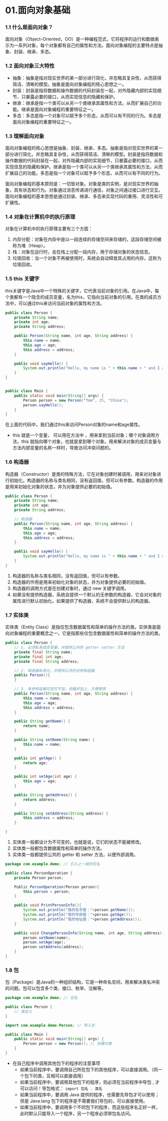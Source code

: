 # 01.面向对象基础

### 1.1 什么是面向对象？

面向对象（Object-Oriented，OO）是一种编程范式，它将程序的运行和数据表示为一系列对象，每个对象都有自己的属性和方法。面向对象编程的主要特点是抽象、封装、继承、多态。


### 1.2 面向对象三大特性

- 抽象：抽象是指对现实世界的某一部分进行简化，并忽略其复杂性，从而获得简洁、清晰的模型。抽象是面向对象编程的核心思想之一。
- 封装：封装是指将数据和操作数据的代码封装在一起，对外隐藏内部的实现细节，只暴露必要的接口，从而实现信息的隐藏和保护。
- 继承：继承是指一个类可以从另一个类继承其属性和方法，从而扩展自己的功能。继承是面向对象编程的重要特征之一。
- 多态：多态是指一个对象可以赋予多个形态，从而可以有不同的行为。多态是面向对象编程的重要特征之一。

### 1.3 理解面向对象

面向对象编程的核心思想是抽象、封装、继承、多态。抽象是指对现实世界的某一部分进行简化，并忽略其复杂性，从而获得简洁、清晰的模型。封装是指将数据和操作数据的代码封装在一起，对外隐藏内部的实现细节，只暴露必要的接口，从而实现信息的隐藏和保护。继承是指一个类可以从另一个类继承其属性和方法，从而扩展自己的功能。多态是指一个对象可以赋予多个形态，从而可以有不同的行为。

面向对象编程的基本原则是：一切皆对象。对象是类的实例，是对现实世界的抽象，具有状态和行为。对象通过消息传递进行通信，对象之间通过接口进行交互。面向对象编程的基本思想是通过封装、继承、多态来实现代码的重用、灵活性和可扩展性。

### 1.4 对象在计算机中的执行原理

对象在计算机中的执行原理主要有三个方面：

1. 内存分配：对象在内存中是以一段连续的存储空间来存储的，这段存储空间被称为堆（Heap）。
2. 栈：对象在运行时，会在栈上分配一段内存，用于存储对象的状态信息。
3. 垃圾回收：当一个对象不再被使用时，系统会自动释放其占用的内存，这称为垃圾回收。

### 1.5 this 关键字

this关键字是Java中一个特殊的关键字，它代表当前对象的引用。在Java中，每个类都有一个隐含的成员变量，名为this，它指向当前对象的引用。在类的成员方法中，可以通过this来访问当前对象的属性和方法。

```java
public class Person {
    private String name;
    private int age;
    private String address;

    public Person(String name, int age, String address) {
        this.name = name;
        this.age = age;
        this.address = address;
    }

    public void sayHello() {
        System.out.println("Hello, my name is " + this.name + " and I am " + this.age + " years old.");
    }
}


public class Main {
    public static void main(String[] args) {
        Person person = new Person("Tom", 25, "China");
        person.sayHello();
    }
}
```

在上面的代码中，我们通过this来访问Person对象的name和age属性。

- this 就是一个变量， 可以用在方法中 ，用来拿到当前对象；哪个对象调用方法，this 就指向哪个对象，也就是拿到哪个对象。用来解决对象的成员变量与方法内部变量的名称一样时，导致访问冲突问题的。

### 1.6 构造器

构造器（Constructor）是类的特殊方法，它在对象创建时被调用，用来对对象进行初始化。构造器的名称与类名相同，没有返回值，但可以有参数。构造器的作用是用来初始化对象的状态，并为对象提供必要的初始值。

```java
public class Person {
    private String name;
    private int age;
    private String address;

    // 构造器
    public Person(String name, int age, String address) {
        this.name = name;
        this.age = age;
        this.address = address;
    }

    public void sayHello() {
        System.out.println("Hello, my name is " + this.name + " and I am " + this.age + " years old.");
    }
}
```

1. 构造器的名称与类名相同，没有返回值，但可以有参数。
2. 构造器的作用是用来初始化对象的状态，并为对象提供必要的初始值。
3. 构造器的调用方式是在创建对象时，通过 new 关键字调用。
4. 如果没有提供构造器，系统会提供一个默认的无参数的构造器，它会对对象的属性进行默认初始化。如果提供了构造器，系统不会提供默认的构造器。

### 1.7 实体类

实体类（Entity Class）是指仅包含数据属性和简单的操作方法的类。实体类是面向对象编程的重要概念之一，它是指那些仅包含数据属性和简单的操作方法的类。

```java
public class Person {
    // 1. 必须私有成员变量，并提供公共的 getter setter 方法
    private final String name;
    private final int age;
    private final String address;

    // 2. 构造器私有化，并提供公共的无参构造器
    public Person(){
    }

    // 3. 有参构造器可加可不加，但最好加上，方便使用
    public Person(String name, int age, String address) {
        this.name = name;
        this.age = age;
        this.address = address;
    }

    public String getName() {
        return name;
    }

    public String setName(String name) {
        this.name = name;
    }

    public int getAge() {
        return age;
    }

    public int setAge(int age) {
        this.age = age;
    }

    public String getAddress() {
        return address;
    }

    public String setAddress(String address) {
        this.address = address;
    }

}
```
1. 实体类一般都设计为不可变的，也就是说，它们的状态不能被修改。
2. 实体类一般都包含数据属性和简单的操作方法。
3. 实体类一般都提供公共的 getter 和 setter 方法，以便外部调用。

```Java
package com.example.demo; // 引入上一段的包名

public class PersonOperation {
    private Person person;

    Public PersonOperation(Person person){
        this.person = person;
    }

    public void PrintPersonInfo(){
        System.out.println("我的名字是："+person.getName());
        System.out.println("我的年龄是："+person.getAge());
        System.out.println("我的地址是："+person.getAddress());
    }

    public void ChangePersonInfo(String name, int age, String address){
        person.setName(name);
        person.setAge(age);
        person.setAddress(address);
    }
}
```

### 1.8 包

包（Package）是Java的一种组织结构，它是一种命名空间，用来解决类名冲突的问题。包可以包含多个类、接口、枚举、注解等。

```java
package com.example.demo; // 包名

public class Person {
    // 类定义
}
```

```java
import com.example.demo.Person; // 导入包

public class Main {
    public static void main(String[] args) {
        Person person = new Person(); // 创建对象
    }
}
```

- 在自己程序中调用其他包下的程序的注意事项
    - 如果当前程序中，要调用自己所在包下的其他程序，可以直接调用。（同一个包下的类，互相可以直接调用）
    - 如果当前程序中，要调用其他包下的程序，则必须在当前程序中导包 , 才可以访问！导包格式： `import 包名 . 类名 `
    - 如果当前程序中，要调用 Java 提供的程序，也需要先导包才可以使用；但是 Java.lang 包下的程序是不需要我们导包的，可以直接使用。
    - 如果当前程序中，要调用多个不同包下的程序，而这些程序名正好一样，此时默认只能导入一个程序，另一个程序必须带包名访问。


